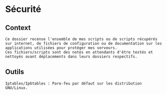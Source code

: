 Sécurité
=======


Context
-------

	Ce dossier recense l'ensemble de mes scripts ou de scripts récupérés sur internet, de fichiers de configuration ou de documentation sur les applications utilisées pour protéger mes serveurs.
	Ces fichiers/scripts sont des notes en attendants d'être testés et nettoyés avant déplacements dans leurs dossiers respectifs.


Outils
------

	Iptables/Ip6tables : Pare-feu par défaut sur les distribution GNU/Linux.

